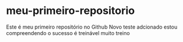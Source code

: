 # meu-primeiro-repositorio
Este é meu primeiro repositório no Github
Novo teste adcionado
estou compreendendo
o sucesso é treinável
muito treino
